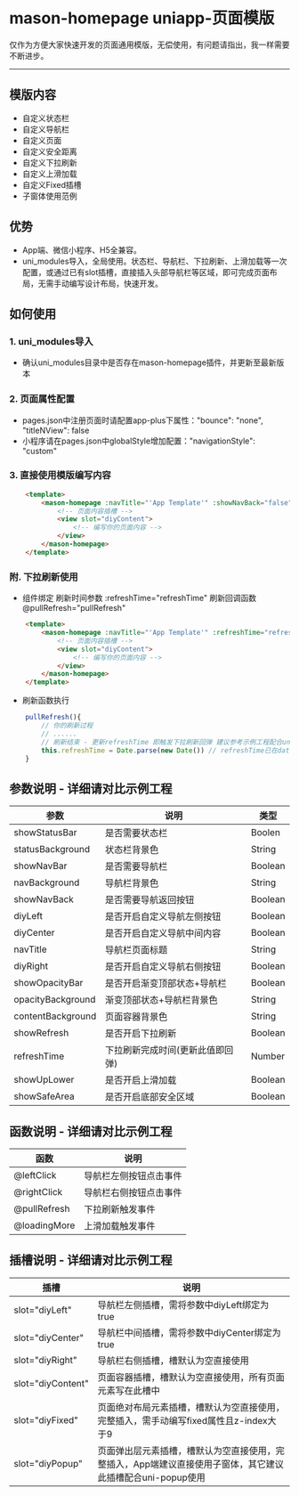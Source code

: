 # mason-homepage uniapp-页面模版

仅作为方便大家快速开发的页面通用模版，无偿使用，有问题请指出，我一样需要不断进步。

---

## 模版内容

- 自定义状态栏
- 自定义导航栏
- 自定义页面
- 自定义安全距离
- 自定义下拉刷新
- 自定义上滑加载
- 自定义Fixed插槽
- 子窗体使用范例

## 优势

- App端、微信小程序、H5全兼容。
- uni_modules导入，全局使用。状态栏、导航栏、下拉刷新、上滑加载等一次配置，或通过已有slot插槽，直接插入头部导航栏等区域，即可完成页面布局，无需手动编写设计布局，快速开发。

## 如何使用

### 1. uni_modules导入

- 确认uni_modules目录中是否存在mason-homepage插件，并更新至最新版本

### 2. 页面属性配置

- pages.json中注册页面时请配置app-plus下属性："bounce": "none", "titleNView": false
- 小程序请在pages.json中globalStyle增加配置："navigationStyle": "custom"

### 3. 直接使用模版编写内容
```html
	<template>
		<mason-homepage :navTitle="'App Template'" :showNavBack="false" :showSafeArea="true">
			<!-- 页面内容插槽 -->
			<view slot="diyContent">
				<!-- 编写你的页面内容 -->
			</view>
		</mason-homepage>
	</template>
```

### 附. 下拉刷新使用

- 组件绑定 刷新时间参数 :refreshTime="refreshTime" 刷新回调函数 @pullRefresh="pullRefresh"
```html
	<template>
		<mason-homepage :navTitle="'App Template'" :refreshTime="refreshTime" @pullRefresh="pullRefresh" :showNavBack="false" :showSafeArea="true">
			<!-- 页面内容插槽 -->
			<view slot="diyContent">
				<!-- 编写你的页面内容 -->
			</view>
		</mason-homepage>
	</template>
```

- 刷新函数执行
```js
	pullRefresh(){
		// 你的刷新过程
		// ......
		// 刷新结束 - 更新refreshTime 即触发下拉刷新回弹 建议参考示例工程配合uni.showLoading使用
		this.refreshTime = Date.parse(new Date()) // refreshTime已在data声明
	}
```

## 参数说明 - 详细请对比示例工程

| 参数               | 说明                    |  类型   |
| -------------     | ------------------------| -----  |
| showStatusBar     | 是否需要状态栏            |  Boolen |
| statusBackground  | 状态栏背景色              |  String |
| showNavBar        | 是否需要导航栏            |  Boolean |
| navBackground     | 导航栏背景色              |  String |
| showNavBack       | 是否需要导航返回按钮       |  Boolean |
| diyLeft           | 是否开启自定义导航左侧按钮  |  Boolean |
| diyCenter         | 是否开启自定义导航中间内容  |  Boolean |
| navTitle          | 导航栏页面标题            |  String |
| diyRight          | 是否开启自定义导航右侧按钮  |  Boolean |
| showOpacityBar    | 是否开启渐变顶部状态+导航栏 |  Boolean |
| opacityBackground | 渐变顶部状态+导航栏背景色   |  String |
| contentBackground | 页面容器背景色            |  String |
| showRefresh       | 是否开启下拉刷新           |  Boolean |
| refreshTime       | 下拉刷新完成时间(更新此值即回弹) |  Number |
| showUpLower       | 是否开启上滑加载           |  Boolean |
| showSafeArea      | 是否开启底部安全区域       |  Boolean |

## 函数说明 - 详细请对比示例工程

| 函数               | 说明                    |
| -------------     | ------------------------|
| @leftClick        | 导航栏左侧按钮点击事件      |
| @rightClick       | 导航栏右侧按钮点击事件      |
| @pullRefresh      | 下拉刷新触发事件           |
| @loadingMore      | 上滑加载触发事件           |

## 插槽说明 - 详细请对比示例工程

| 插槽               | 说明                    |
| -------------     | ------------------------|
| slot="diyLeft"    | 导航栏左侧插槽，需将参数中diyLeft绑定为true |
| slot="diyCenter"  | 导航栏中间插槽，需将参数中diyCenter绑定为true |
| slot="diyRight"   | 导航栏右侧插槽，槽默认为空直接使用 |
| slot="diyContent" | 页面容器插槽，槽默认为空直接使用，所有页面元素写在此槽中 |
| slot="diyFixed"   | 页面绝对布局元素插槽，槽默认为空直接使用，完整插入，需手动编写fixed属性且z-index大于9 |
| slot="diyPopup"   | 页面弹出层元素插槽，槽默认为空直接使用，完整插入，App端建议直接使用子窗体，其它建议此插槽配合uni-popup使用 |

